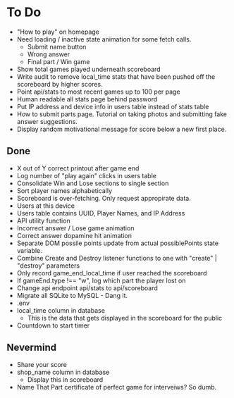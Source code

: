 # To Do

- "How to play" on homepage
- Need loading / inactive state animation for some fetch calls.
  - Submit name button
  - Wrong answer
  - Final part / Win game
- Show total games played underneath scoreboard
- Write audit to remove local_time stats that have been pushed off the scoreboard by higher scores.
- Point api/stats to most recent games up to 100 per page
- Human readable all stats page behind password
- Put IP address and device info in users table instead of stats table
- How to submit parts page. Tutorial on taking photos and submitting fake answer suggestions.
- Display random motivational message for score below a new first place.

## Done

- X out of Y correct printout after game end
- Log number of "play again" clicks in users table
- Consolidate Win and Lose sections to single section
- Sort player names alphabetically
- Scoreboard is over-fetching. Only request appropirate data.
- Users at this device
- Users table contains UUID, Player Names, and IP Address
- API utility function
- Incorrect answer / Lose game animation
- Correct answer dopamine hit animation
- Separate DOM possile points update from actual possiblePoints state variable.
- Combine Create and Destroy listener functions to one with "create" | "destroy" parameters
- Only record game_end_local_time if user reached the scoreboard
- If gameEnd.type !== "w", log which part the player lost on
- Change api endpoint api/stats to api/scoreboard
- Migrate all SQLite to MySQL - Dang it.
- .env
- local_time column in database
  - This is the data that gets displayed in the scoreboard for the public
- Countdown to start timer

## Nevermind

- Share your score
- shop_name column in database
  - Display this in scoreboard
- Name That Part certificate of perfect game for interveiws? So dumb.
